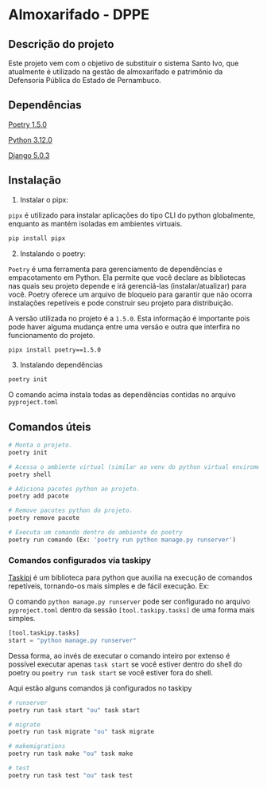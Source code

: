 # Almoxarifado - DPPE

## Descrição do projeto

Este projeto vem com o objetivo de substituir o sistema Santo Ivo, que atualmente é utilizado na gestão de almoxarifado e patrimônio da Defensoria Pública do Estado de Pernambuco.

## Dependências

[Poetry 1.5.0](https://python-poetry.org/)

[Python 3.12.0](https://www.python.org/)

[Django 5.0.3](https://www.djangoproject.com/)

## Instalação

1. Instalar o pipx:

`pipx` é utilizado para instalar aplicações do tipo CLI do python globalmente, enquanto as mantém isoladas em ambientes virtuais.

```cmd
pip install pipx
```

2. Instalando o poetry:

`Poetry` é uma ferramenta para gerenciamento de dependências e empacotamento em Python. Ela permite que você declare as bibliotecas nas quais seu projeto depende e irá gerenciá-las (instalar/atualizar) para você. Poetry oferece um arquivo de bloqueio para garantir que não ocorra instalações repetíveis e pode construir seu projeto para distribuição.

A versão utilizada no projeto é a `1.5.0`. Esta informação é importante pois pode haver alguma mudança entre uma versão e outra que interfira no funcionamento do projeto.

```cmd
pipx install poetry==1.5.0
```

3. Instalando dependências

```cmd
poetry init
```

O comando acima instala todas as dependências contidas no arquivo `pyproject.toml`

## Comandos úteis

```python
# Monta o projeto.
poetry init

# Acessa o ambiente virtual (similar ao venv do python virtual enviroment)
poetry shell

# Adiciona pacotes python ao projeto.
poetry add pacote

# Remove pacotes python do projeto.
poetry remove pacote

# Executa um comando dentro do ambiente do poetry
poetry run comando (Ex: 'poetry run python manage.py runserver')
```

### Comandos configurados via taskipy

[Taskipi](https://github.com/taskipy/taskipy) é um biblioteca para python que auxilia na execução de comandos repetíveis, tornando-os mais simples e de fácil execução. Ex:

O comando `python manage.py runserver` pode ser configurado no arquivo `pyproject.toml` dentro da sessão `[tool.taskipy.tasks]` de uma forma mais simples.

```python
[tool.taskipy.tasks]
start = "python manage.py runserver"
```

Dessa forma, ao invés de executar o comando inteiro por extenso é possível executar apenas `task start` se você estiver dentro do shell do poetry ou `poetry run task start` se você estiver fora do shell.

Aqui estão alguns comandos já configurados no taskipy

```python
# runserver
poetry run task start "ou" task start

# migrate
poetry run task migrate "ou" task migrate

# makemigrations
poetry run task make "ou" task make

# test
poetry run task test "ou" task test
```
